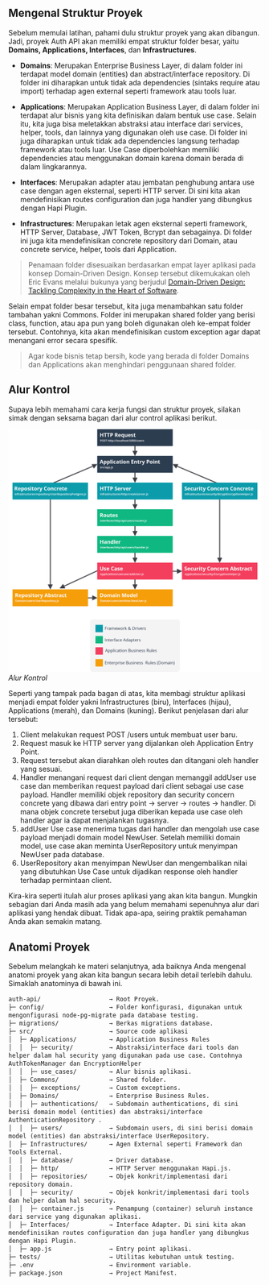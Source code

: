 ## Mengenal Struktur Proyek

Sebelum memulai latihan, pahami dulu struktur proyek yang akan dibangun. Jadi, proyek Auth API akan memiliki empat struktur folder besar, yaitu **Domains, Applications, Interfaces**, dan **Infrastructures**.

- **Domains**: Merupakan Enterprise Business Layer, di dalam folder ini terdapat model domain (entities) dan abstract/interface repository. Di folder ini diharapkan untuk tidak ada dependencies (sintaks require atau import) terhadap agen external seperti framework atau tools luar.

- **Applications**: Merupakan Application Business Layer, di dalam folder ini terdapat alur bisnis yang kita definisikan dalam bentuk use case. Selain itu, kita juga bisa meletakkan abstraksi atau interface dari services, helper, tools, dan lainnya yang digunakan oleh use case. Di folder ini juga diharapkan untuk tidak ada dependencies langsung terhadap framework atau tools luar. Use Case diperbolehkan memiliki dependencies atau menggunakan domain karena domain berada di dalam lingkarannya.

- **Interfaces**: Merupakan adapter atau jembatan penghubung antara use case dengan agen eksternal, seperti HTTP server. Di sini kita akan mendefinisikan routes configuration dan juga handler yang dibungkus dengan Hapi Plugin.

- **Infrastructures**: Merupakan letak agen eksternal seperti framework, HTTP Server, Database, JWT Token, Bcrypt dan sebagainya. Di folder ini juga kita mendefinisikan concrete repository dari Domain, atau concrete service, helper, tools dari Application.

    
> Penamaan folder disesuaikan berdasarkan empat layer aplikasi pada konsep Domain-Driven Design. Konsep tersebut dikemukakan oleh Eric Evans melalui bukunya yang berjudul [Domain-Driven Design: Tackling Complexity in the Heart of Software](https://www.pearson.com/us/higher-education/program/Evans-Domain-Driven-Design-Tackling-Complexity-in-the-Heart-of-Software/PGM168436.html).

Selain empat folder besar tersebut, kita juga menambahkan satu folder tambahan yakni Commons. Folder ini merupakan shared folder yang berisi class, function, atau apa pun yang boleh digunakan oleh ke-empat folder tersebut. Contohnya, kita akan mendefinisikan custom exception agar dapat menangani error secara spesifik.

> Agar kode bisnis tetap bersih, kode yang berada di folder Domains dan Applications akan menghindari penggunaan shared folder.


## Alur Kontrol

Supaya lebih memahami cara kerja fungsi dan struktur proyek, silakan simak dengan seksama bagan dari alur control aplikasi berikut.

![Alur Kontrol](./flow-control.png)
*Alur Kontrol*

Seperti yang tampak pada bagan di atas, kita membagi struktur aplikasi menjadi empat folder yakni Infrastructures (biru), Interfaces (hijau), Applications (merah), dan Domains (kuning). Berikut penjelasan dari alur tersebut:

1. Client melakukan request POST /users untuk membuat user baru.
2. Request masuk ke HTTP server yang dijalankan oleh Application Entry Point.
3. Request tersebut akan diarahkan oleh routes dan ditangani oleh handler yang sesuai.
4. Handler menangani request dari client dengan memanggil addUser use case dan memberikan request payload dari client sebagai use case payload. Handler memiliki objek repository dan security concern concrete yang dibawa dari entry point -> server -> routes -> handler. Di mana objek concrete tersebut juga diberikan kepada use case oleh handler agar ia dapat menjalankan tugasnya.
5. addUser Use case menerima tugas dari handler dan mengolah use case payload menjadi domain model NewUser. Setelah memiliki domain model, use case akan meminta UserRepository untuk menyimpan NewUser pada database.
6. UserRepository akan menyimpan NewUser dan mengembalikan nilai yang dibutuhkan Use Case untuk dijadikan response oleh handler terhadap permintaan client.

Kira-kira seperti itulah alur proses aplikasi yang akan kita bangun. Mungkin sebagian dari Anda masih ada yang belum memahami sepenuhnya alur dari aplikasi yang hendak dibuat. Tidak apa-apa, seiring praktik pemahaman Anda akan semakin matang. 


## Anatomi Proyek

Sebelum melangkah ke materi selanjutnya, ada baiknya Anda mengenal anatomi proyek yang akan kita bangun secara lebih detail terlebih dahulu. Simaklah anatominya di bawah ini.

    auth-api/                   → Root Proyek.
    ├─ config/                  → Folder konfigurasi, digunakan untuk mengonfigurasi node-pg-migrate pada database testing.
    ├─ migrations/              → Berkas migrations database.
    ├─ src/                     → Source code aplikasi
    │  ├─ Applications/         → Application Business Rules
    │  │  ├─ security/          → Abstraksi/interface dari tools dan helper dalam hal security yang digunakan pada use case. Contohnya AuthTokenManager dan EncryptionHelper
    │  │  ├─ use_cases/         → Alur bisnis aplikasi.
    │  ├─ Commons/              → Shared folder.
    │  │  ├─ exceptions/        → Custom exceptions.
    │  ├─ Domains/              → Enterprise Business Rules.
    │  │  ├─ authentications/   → Subdomain authentications, di sini berisi domain model (entities) dan abstraksi/interface AuthenticationRepository .
    │  │  ├─ users/             → Subdomain users, di sini berisi domain model (entities) dan abstraksi/interface UserRepository.
    │  ├─ Infrastructures/      → Agen External seperti Framework dan Tools External.
    │  │  ├─ database/          → Driver database.
    │  │  ├─ http/              → HTTP Server menggunakan Hapi.js.
    │  │  ├─ repositories/      → Objek konkrit/implementasi dari repository domain.
    │  │  ├─ security/          → Objek konkrit/implementasi dari tools dan helper dalam hal security.
    │  │  ├─ container.js       → Penampung (container) seluruh instance dari service yang digunakan aplikasi.
    │  ├─ Interfaces/           → Interface Adapter. Di sini kita akan mendefinisikan routes configuration dan juga handler yang dibungkus dengan Hapi Plugin.
    │  ├─ app.js                → Entry point aplikasi.
    ├─ tests/                   → Utilitas kebutuhan untuk testing.
    ├─ .env                     → Environment variable.
    ├─ package.json             → Project Manifest.
